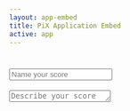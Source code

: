 ```yaml
---
layout: app-embed
title: PiX Application Embed
active: app
---
```

<body class='embed'>
   <h1 class='score-header'><input placeholder='Name your score'></h1>
    <textarea class='score-description' placeholder='Describe your score' rows='1'></textarea>


<div id="pix-template">
    <!-- Handlebars template-->
</div>

<script id="layout-score" type="text/x-handlebars-template">

    <div class='pix-score template-pix'>
         <ul class='pix-header'>
            <li class='block block-user'><div class='pix-group'><i class='pix pix-person'></i><label>person</label></div></li>
            <li class='block block-dialogue'><div class='pix-group'><i class='pix pix-dialogue'></i><label>dialogue</label></div></li>
            <li class='block block-system'><div class='pix-group'><i class='pix pix-system'></i><label>system</label></div></li>
        </ul>
        <div class="step-mask">
            <ul class='pix-steps'>
            {% raw %}
                {{{step}}} 
            {% endraw %}
            </ul>
        </div>
    </div>
</script>

<script id="service-score" type="text/x-handlebars-template">
    <div class='pix-score template-blueprint'>
         <ul class='pix-header'>
         <li class='block block-environment'><div class='pix-group'><i class='pix pix-body'></i><label>environment</label></div></li>
            <li class='block block-user'><div class='pix-group'><i class='pix pix-person'></i><label>person</label></div></li>
            <li class='block block-dialogue'><div class='pix-group'><i class='pix pix-dialogue'></i><label>dialogue</label></div></li>
            <li class='block block-system'><div class='pix-group'><i class='pix pix-system'></i><label>system</label></div></li>
            <li class='block block-supporting-processes'><div class='pix-group'><i class='pix pix-process'></i><label>supporting processes</label></div></li>
        </ul>
        <div class="step-mask">
            <ul class='pix-steps'>
            {% raw %}
                {{{step}}} 
            {% endraw %}
            </ul>
        </div>
    </div>
</script>

<script id="layout-score-no-header" type="text/x-handlebars-template">
    <div class='pix-score'>
        <ul class='pix-steps'>
        {% raw %}
            {{{step}}} 
        {% endraw %}
        </ul>
    </div>
</script>
<script id="pix-service-step" type="text/x-handlebars-template">
    <li class='pix-step'>
        <textarea class="note top" rows='1' placeholder='type here...'>{% raw %}{{{step_title}}}{% endraw %}</textarea>
        <div class="fly-link top">
            <a href="#split" class="btn btn-tools tool-split" title="split score"><img src='{{ site.baseurl }}/img/tool_split.svg'></a>
            <a href="#remove" class="btn btn-tools tool-remove" title="remove step"><img src='{{ site.baseurl }}/img/tool_remove.svg'></a>
            <a href="#add" class="btn btn-tools tool-add" title="add step"><img src='{{ site.baseurl }}/img/tool_add.svg'></a>
        </div>
        <ul>
            <li class='block block-environment'>
                <textarea rows='10' placeholder='type here...'></textarea>
                <div class="pix-div-input" contenteditable="true">{% raw %}{{{environment}}}{% endraw %}</div>
            </li>
            <li class='block block-user'>
                <textarea rows='10' placeholder='type here...'></textarea>
                <div class="pix-div-input" contenteditable="true">{% raw %}{{{user}}}{% endraw %}</div>
            </li>
            <li class='block block-dialogue'>
                <textarea rows='10' placeholder='type here...'></textarea>
                <div class="pix-div-input" contenteditable="true">{% raw %}{{{dialogue}}}{% endraw %}</div>
            </li>
            <li class='block block-system'>
                <textarea rows='10' placeholder='type here...'></textarea>
                <div class="pix-div-input" contenteditable="true">{% raw %}{{{system}}}{% endraw %}</div>
            </li>
            <li class='block block-supporting-processes'>
                <textarea rows='10' placeholder='type here...'></textarea>
                <div class="pix-div-input" contenteditable="true">{% raw %}{{{supporting-processes}}}{% endraw %}</div>
            </li>
        </ul>
        <div class="fly-link bottom">
            <a href="#add-note" class="btn btn-xs btn-tools tool-note" title="add note"><img src='{{ site.baseurl }}/img/tool_nota.svg'></a>
        </div>
            <textarea class="note bottom" rows='10' placeholder='type here...'>{% raw %}{{{note}}}{% endraw %}</textarea>
    </li>
</script>
<script id="pix-step" type="text/x-handlebars-template">
    <li class='pix-step'>
        <textarea class="note top" rows='1' placeholder='type here...'>{% raw %}{{{step_title}}}{% endraw %}</textarea>
        <div class="fly-link top">
            <a href="#split" class="btn btn-tools tool-split" title="split score"><img src='{{ site.baseurl }}/img/tool_split.svg'></a>
            <a href="#remove" class="btn btn-tools tool-remove" title="remove step"><img src='{{ site.baseurl }}/img/tool_remove.svg'></a>
            <a href="#add" class="btn btn-tools tool-add" title="add step"><img src='{{ site.baseurl }}/img/tool_add.svg'></a>
        </div>
        <ul>
            <li class='block block-user'>
                <textarea rows='10' placeholder='type here...'></textarea>
                <div class="pix-div-input" contenteditable="true">{% raw %}{{{user}}}{% endraw %}</div>
            </li>
            <li class='block block-dialogue'>
                <textarea rows='10' placeholder='type here...'></textarea>
                <div class="pix-div-input" contenteditable="true">{% raw %}{{{dialogue}}}{% endraw %}</div>
            </li>
            <li class='block block-system'>
                <textarea rows='10' placeholder='type here...'></textarea>
                <div class="pix-div-input" contenteditable="true">{% raw %}{{{system}}}{% endraw %}</div>
            </li>
        </ul>
        <div class="fly-link bottom">
            <a href="#add-note" class="btn btn-xs btn-tools tool-note" title="add note"><img src='{{ site.baseurl }}/img/tool_nota.svg'></a>
        </div>
            <textarea class="note bottom" rows='10' placeholder='type here...'>{% raw %}{{{note}}}{% endraw %}</textarea>
    </li>
</script>